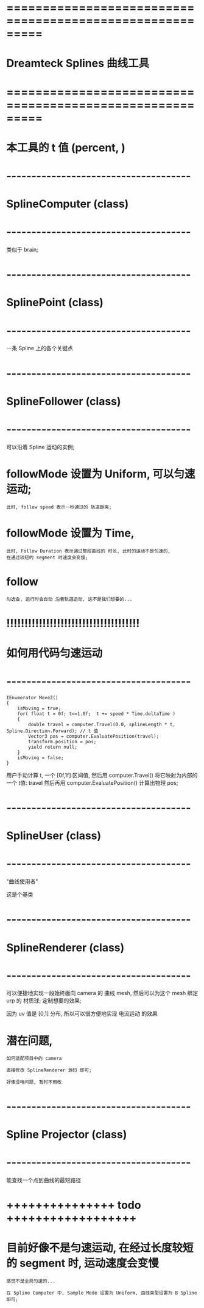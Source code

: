 # ========================================================= #
#         Dreamteck Splines 曲线工具
# ========================================================= #



# 本工具的 t 值 (percent, )




# ------------------------------------- #
#       SplineComputer    (class)
# ------------------------------------- #
类似于 brain;



# ------------------------------------- #
#       SplinePoint    (class)
# ------------------------------------- #

一条 Spline 上的各个关键点



# ------------------------------------- #
#       SplineFollower    (class)
# ------------------------------------- #
可以沿着 Spline 运动的实例;


# followMode 设置为 Uniform, 可以匀速运动;
    此时, follow speed 表示一秒通过的 轨道距离;

# followMode 设置为 Time,
    此时, Follow Duration 表示通过整段曲线的 时长, 此时的运动不是匀速的, 
    在通过较短的 segment 时速度会变慢;

# follow
    勾选会, 运行时会自动 沿着轨道运动, 这不是我们想要的...




# !!!!!!!!!!!!!!!!!!!!!!!!!!!!!!!!!!!!! #
#         如何用代码匀速运动
# ------------------------------------- #

    IEnumerator Move2() 
    {
        isMoving = true;
        for( float t = 0f; t<=1.0f;  t += speed * Time.deltaTime )
        {
            double travel = computer.Travel(0.0, splineLength * t, Spline.Direction.Forward); // t 值
            Vector3 pos = computer.EvaluatePosition(travel);
            transform.position = pos;
            yield return null;
        }
        isMoving = false;
    }

用户手动计算 t, 一个 [0f,1f] 区间值, 
然后用 computer.Travel() 将它映射为内部的一个 t值: travel
然后再用 computer.EvaluatePosition() 计算出物理 pos;



# ------------------------------------- #
#       SplineUser    (class)
# ------------------------------------- #

"曲线使用者"

这是个基类


# ------------------------------------- #
#       SplineRenderer    (class)
# ------------------------------------- #

可以便捷地实现一段始终面向 camera 的 曲线 mesh, 然后可以为这个 mesh 绑定 urp 的 材质球;
定制想要的效果;

因为 uv 值是 [0,1] 分布, 所以可以很方便地实现 电流运动 的效果

# 潜在问题, 
    如何适配项目中的 camera

    直接修改 SplineRenderer 源码 即可;

    好像没啥问题, 暂时不用改




# ------------------------------------- #
#       Spline Projector    (class)
# ------------------------------------- #

能查找一个点到曲线的最短路径








# +++++++++++++++ todo ++++++++++++++++++ #

# 目前好像不是匀速运动, 在经过长度较短的 segment 时, 运动速度会变慢 
    感觉不是全局匀速的...

    在 Spline Computer 中, Sample Mode 设置为 Uniform, 曲线类型设置为 B Spline 即可;
























